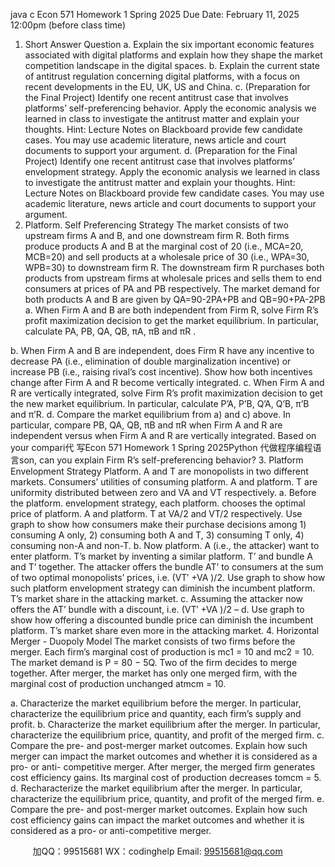 java c
Econ 571   Homework   1
Spring 2025
Due   Date:   February   11, 2025   12:00pm (before class time)
1. Short Answer Question
a.      Explain the six important economic features associated with digital   platforms and   explain how they shape the market competition   landscape   in the   digital   spaces.
b.      Explain the current state of antitrust regulation concerning digital   platforms, with   a focus on   recent developments in the   EU, UK,   US   and   China.
c.      (Preparation for the   Final   Project)   Identify one recent antitrust case that involves      platforms’ self-preferencing   behavior. Apply the economic analysis we learned in   class to investigate the antitrust matter and explain   your thoughts.   Hint:   Lecture Notes on   Blackboard provide few candidate cases. You may   use   academic literature, news article and court documents to support   your argument.
d.      (Preparation for the   Final   Project)   Identify one recent antitrust case that involves   platforms’ envelopment strategy. Apply the economic analysis we learned in   class to investigate the antitrust matter and explain   your thoughts.   Hint:   Lecture   Notes on   Blackboard provide few candidate cases. You may   use   academic   literature, news article and court documents to support   your argument.
2.   Platform. Self Preferencing Strategy
The   market consists of two upstream firms A and   B, and one downstream firm   R.   Both   firms produce   products A and   B at the marginal cost   of 20   (i.e.,   MCA=20,   MCB=20)   and   sell products at a wholesale price of 30   (i.e., WPA=30, WPB=30) to   downstream   firm   R.   The downstream firm   R purchases both products from   upstream firms   at wholesale   prices and sells them to end consumers at   prices of   PA   and   PB    respectively. The   market   demand for both products A and   B are given   by QA=90-2PA+PB   and   QB=90+PA-2PB
a.    When   Firm A and   B are   both   independent from   Firm   R, solve   Firm   R’s   profit   maximization decision to get the market equilibrium.   In particular,   calculate   PA,   PB, QA,   QB,   πA, πB and πR   .


b.    When   Firm A and   B are   independent, does   Firm   R   have any   incentive   to decrease   PA   (i.e., elimination of double marginalization incentive) or   increase   PB            (i.e., raising rival’s cost incentive).   Show   how   both   incentives change   after   Firm A   and   R become vertically   integrated.
c.      When   Firm A and   R are vertically integrated, solve   Firm   R’s profit   maximization   decision to get the   new   market equilibrium.   In   particular, calculate   P’A, P’B, Q’A,   Q’B, π’B    and π’R.
d.      Compare the   market equilibrium from a) and c) above.   In particular,   compare   PB,   QA, QB,    πB   and πR when   Firm A and   R are   independent versus when   Firm A   and      R are vertically integrated. Based on your compari代 写Econ 571 Homework 1 Spring 2025Python
代做程序编程语言son,   can   you   explain   Firm   R’s      self-preferencing behavior?
3.   Platform   Envelopment Strategy
Platform. A and T are monopolists in two different   markets.   Consumers’   utilities   of consuming platform. A and platform. T are   uniformity distributed   between zero   and   VA   and VT respectively.
a.      Before the platform. envelopment strategy, each platform. chooses the   optimal price of platform. A and platform. T at VA/2   and VT/2   respectively.   Use   graph   to show   how consumers make their purchase decisions among   1)   consuming A   only, 2) consuming both A and T,   3) consuming T   only, 4)   consuming   non-A   and   non-T.
b.      Now   platform. A (i.e., the attacker) want to enter platform. T’s   market   by   inventing      a similar platform. T’ and bundle A and T’   together.   The   attacker   offers   the   bundle   AT’ to consumers at the sum of two optimal monopolists’   prices,   i.e.   (VT′   +VA   )/2.   Use graph to show how such platform   envelopment   strategy   can   diminish   the   incumbent platform. T’s market share in   the   attacking   market.
c.      Assuming the attacker now offers the AT’ bundle with   a   discount,   i.e.   (VT′   +VA   )/2 –   d.   Use graph to show   how offering a discounted bundle   price   can   diminish   the   incumbent platform. T’s market share even   more in   the   attacking   market.
4.   Horizontal   Merger -   Duopoly   Model
The market consists of two firms   before the merger.   Each   firm’s   marginal   cost   of production   is mc1 =   10 and mc2 =   10. The   market demand   is   P   =   80   −   5Q. Two   of the   firm decides to merge together. After   merger, the market   has   only   one   merged firm, with   the   marginal   cost   of   production   unchanged   atmcm      =   10.


a.      Characterize the market equilibrium before the merger.   In   particular,   characterize   the equilibrium price and quantity, each firm’s supply   and   profit.
b.      Characterize the market equilibrium after the merger.   In   particular, characterize   the equilibrium price, quantity, and profit   of the   merged firm.
c.      Compare the   pre- and post-merger market outcomes. Explain   how   such   merger   can   impact the   market outcomes and whether it is considered as   a   pro-   or   anti-      competitive merger.
After merger, the merged firm generates cost efficiency gains.   Its   marginal   cost   of   production   decreases   tomcm      =   5.
d. Recharacterize the market equilibrium after the   merger.   In   particular, characterize   the equilibrium price, quantity, and profit   of the   merged firm.
e. Compare the pre- and post-merger   market outcomes.   Explain   how   such   cost   efficiency gains can impact the market outcomes and   whether   it   is   considered   as   a   pro- or anti-competitive merger.







         
加QQ：99515681  WX：codinghelp  Email: 99515681@qq.com
